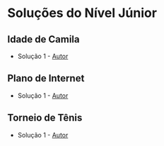 # Soluções do Nível Júnior

## Idade de Camila
- Solução 1 - [Autor]() <Insira o link para o seu github nos parenteses>

<Se possivel insira uma breve explicacao da solucao>

## Plano de Internet
- Solução 1 - [Autor]() <Insira o link para o seu github nos parenteses>

<Se possivel insira uma breve explicacao da solucao>

## Torneio de Tênis
- Solução 1 - [Autor]() <Insira o link para o seu github nos parenteses>

<Se possivel insira uma breve explicacao da solucao>
